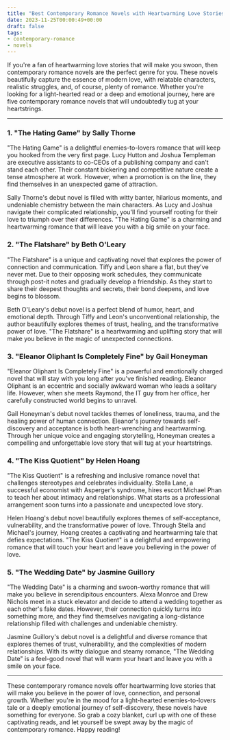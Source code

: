 ```yaml
---
title: "Best Contemporary Romance Novels with Heartwarming Love Stories"
date: 2023-11-25T00:00:49+00:00
draft: false
tags: 
- contemporary-romance
- novels
---
```


If you're a fan of heartwarming love stories that will make you swoon, then contemporary romance novels are the perfect genre for you. These novels beautifully capture the essence of modern love, with relatable characters, realistic struggles, and, of course, plenty of romance. Whether you're looking for a light-hearted read or a deep and emotional journey, here are five contemporary romance novels that will undoubtedly tug at your heartstrings.

---

### 1. "The Hating Game" by Sally Thorne

"The Hating Game" is a delightful enemies-to-lovers romance that will keep you hooked from the very first page. Lucy Hutton and Joshua Templeman are executive assistants to co-CEOs of a publishing company and can't stand each other. Their constant bickering and competitive nature create a tense atmosphere at work. However, when a promotion is on the line, they find themselves in an unexpected game of attraction.

Sally Thorne's debut novel is filled with witty banter, hilarious moments, and undeniable chemistry between the main characters. As Lucy and Joshua navigate their complicated relationship, you'll find yourself rooting for their love to triumph over their differences. "The Hating Game" is a charming and heartwarming romance that will leave you with a big smile on your face.

### 2. "The Flatshare" by Beth O'Leary

"The Flatshare" is a unique and captivating novel that explores the power of connection and communication. Tiffy and Leon share a flat, but they've never met. Due to their opposing work schedules, they communicate through post-it notes and gradually develop a friendship. As they start to share their deepest thoughts and secrets, their bond deepens, and love begins to blossom.

Beth O'Leary's debut novel is a perfect blend of humor, heart, and emotional depth. Through Tiffy and Leon's unconventional relationship, the author beautifully explores themes of trust, healing, and the transformative power of love. "The Flatshare" is a heartwarming and uplifting story that will make you believe in the magic of unexpected connections.

### 3. "Eleanor Oliphant Is Completely Fine" by Gail Honeyman

"Eleanor Oliphant Is Completely Fine" is a powerful and emotionally charged novel that will stay with you long after you've finished reading. Eleanor Oliphant is an eccentric and socially awkward woman who leads a solitary life. However, when she meets Raymond, the IT guy from her office, her carefully constructed world begins to unravel.

Gail Honeyman's debut novel tackles themes of loneliness, trauma, and the healing power of human connection. Eleanor's journey towards self-discovery and acceptance is both heart-wrenching and heartwarming. Through her unique voice and engaging storytelling, Honeyman creates a compelling and unforgettable love story that will tug at your heartstrings.

### 4. "The Kiss Quotient" by Helen Hoang

"The Kiss Quotient" is a refreshing and inclusive romance novel that challenges stereotypes and celebrates individuality. Stella Lane, a successful economist with Asperger's syndrome, hires escort Michael Phan to teach her about intimacy and relationships. What starts as a professional arrangement soon turns into a passionate and unexpected love story.

Helen Hoang's debut novel beautifully explores themes of self-acceptance, vulnerability, and the transformative power of love. Through Stella and Michael's journey, Hoang creates a captivating and heartwarming tale that defies expectations. "The Kiss Quotient" is a delightful and empowering romance that will touch your heart and leave you believing in the power of love.

### 5. "The Wedding Date" by Jasmine Guillory

"The Wedding Date" is a charming and swoon-worthy romance that will make you believe in serendipitous encounters. Alexa Monroe and Drew Nichols meet in a stuck elevator and decide to attend a wedding together as each other's fake dates. However, their connection quickly turns into something more, and they find themselves navigating a long-distance relationship filled with challenges and undeniable chemistry.

Jasmine Guillory's debut novel is a delightful and diverse romance that explores themes of trust, vulnerability, and the complexities of modern relationships. With its witty dialogue and steamy romance, "The Wedding Date" is a feel-good novel that will warm your heart and leave you with a smile on your face.

---

These contemporary romance novels offer heartwarming love stories that will make you believe in the power of love, connection, and personal growth. Whether you're in the mood for a light-hearted enemies-to-lovers tale or a deeply emotional journey of self-discovery, these novels have something for everyone. So grab a cozy blanket, curl up with one of these captivating reads, and let yourself be swept away by the magic of contemporary romance. Happy reading!